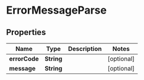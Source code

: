 

# ErrorMessageParse

## Properties

| Name | Type | Description | Notes |
| ------------ | ------------- | ------------- | ------------- |
| **errorCode** | **String** |  |  [optional] |
| **message** | **String** |  |  [optional] |


